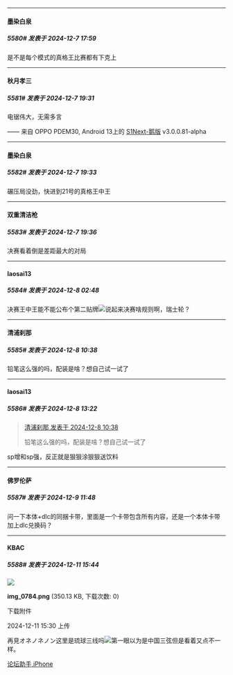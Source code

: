 ﻿
*****

####  墨染白泉  
##### 5580#       发表于 2024-12-7 17:59

是不是每个模式的真格王比赛都有下克上


*****

####  秋月孝三  
##### 5581#       发表于 2024-12-7 19:31

电锯伟大，无需多言

—— 来自 OPPO PDEM30, Android 13上的 [S1Next-鹅版](https://github.com/ykrank/S1-Next/releases) v3.0.0.81-alpha

*****

####  墨染白泉  
##### 5582#       发表于 2024-12-7 19:33

碾压局没劲，快进到21号的真格王中王


*****

####  双重清洁枪  
##### 5583#       发表于 2024-12-7 19:36

决赛看着倒是差距最大的对局


*****

####  laosai13  
##### 5584#       发表于 2024-12-8 02:48

决赛王中王能不能公布个第二贴牌<img src="https://static.saraba1st.com/image/smiley/face2017/001.png" referrerpolicy="no-referrer">说起来决赛啥规则啊，瑞士轮？


*****

####  清浦刹那  
##### 5585#       发表于 2024-12-8 10:38

铅笔这么强的吗，配装是啥？想自己试一试了


*****

####  laosai13  
##### 5586#       发表于 2024-12-8 13:22

<blockquote><a href="httphttps://bbs.saraba1st.com/2b/forum.php?mod=redirect&amp;goto=findpost&amp;pid=66871643&amp;ptid=2150634" target="_blank">清浦刹那 发表于 2024-12-8 10:38</a>

铅笔这么强的吗，配装是啥？想自己试一试了</blockquote>
sp增和sp强，反正就是狠狠涂狠狠送饮料


*****

####  佛罗伦萨  
##### 5587#       发表于 2024-12-9 11:48

问一下本体+dlc的同捆卡带，里面是一个卡带包含所有内容，还是一个本体卡带加上dlc兑换码？


*****

####  KBAC  
##### 5588#       发表于 2024-12-11 15:44

<img src="https://img.saraba1st.com/forum/202412/11/153014z7we7yga4ngigypy.png" referrerpolicy="no-referrer">

<strong>img_0784.png</strong> (350.13 KB, 下载次数: 0)

下载附件

2024-12-11 15:30 上传

再見オネノネノン这里是琉球三线吗<img src="https://static.saraba1st.com/image/smiley/face2017/108.png" referrerpolicy="no-referrer">第一眼以为是中国三弦但是看着又点不一样。

[论坛助手,iPhone](https://bbs.saraba1st.com/2b/forum.php?mod=viewthread&amp;tid=2029836)

